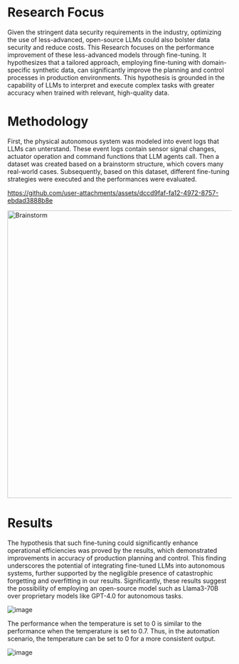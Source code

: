 # Research Focus
Given the stringent data security requirements in the industry, optimizing the use of less-advanced, open-source LLMs could also bolster data security and reduce costs. This Research focuses on the performance improvement of these less-advanced models through fine-tuning. It hypothesizes that a tailored approach, employing fine-tuning with domain-specific synthetic data, can significantly improve the planning and control processes in production environments. This hypothesis is grounded in the capability of LLMs to interpret and execute complex tasks with greater accuracy when trained with relevant, high-quality data.

# Methodology
First, the physical autonomous system was modeled into event logs that LLMs can unterstand. These event logs contain sensor signal changes, actuator operation and command functions that LLM agents call. Then a dataset was created based on a brainstorm structure, which covers many real-world cases. Subsequently, based on this dataset, different fine-tuning strategies were executed and the performances were evaluated.

https://github.com/user-attachments/assets/dccd9faf-fa12-4972-8757-ebdad3888b8e

<img width="646" alt="Brainstorm" src="https://github.com/user-attachments/assets/99fa8612-6557-41da-b136-951ab94098fc">




# Results
The hypothesis that such fine-tuning could significantly enhance operational efficiencies was proved by the results, which demonstrated improvements in accuracy of production planning and control. This finding underscores the potential of integrating fine-tuned LLMs into autonomous systems, further supported by the negligible presence of catastrophic forgetting and overfitting in our results. Significantly, these results suggest the possibility of employing an open-source model such as Llama3-70B over proprietary models like GPT-4.0 for autonomous tasks.

![image](https://github.com/Jezer-Zhang/Synthetic-training-data-creation-for-SFT-of-LLMs-for-autonomous-production-planning-and-control/blob/main/comparison_fine-tuning.png)

The performance when the temperature is set to 0 is similar to the performance when the temperature is set to 0.7. Thus, in the automation scenario,  the temperature can be set to 0 for a more consistent output.

![image](https://github.com/Jezer-Zhang/Synthetic-training-data-creation-for-SFT-of-LLMs-for-autonomous-production-planning-and-control/blob/main/comparison_temeprature.png)
